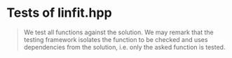 # Tests of linfit.hpp

> We test all functions against the solution. We may remark that the testing framework isolates the function to be checked and uses dependencies from the solution, i.e. only the asked function is tested.